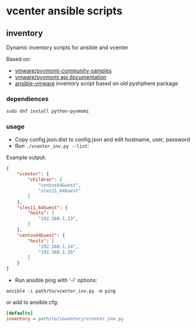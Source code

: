 # vcenter ansible scripts

## inventory

Dynamic inventory scripts for ansible and vcenter

Based on:

* [vmware/pyvmomi-community-samples][1]
* [vmware/pyvmomi api documentation][2]
* [ansible-vmware][3] inventory script based on old pyshphere package

### dependiences

```bash
sudo dnf install python-pyvmomi
```

### usage

* Copy config.json.dist to config.json and edit hostname, user, password
* Run ```./vcenter_inv.py --list```:

Example output:

```json
{
    "vcenter": {
        "children": [
            "centos64Guest",
            "sles11_64Guest"
        ]
    },
    "sles11_64Guest": {
        "hosts": [
            "192.168.1.13",
        ]
    },
    "centos64Guest": {
        "hosts": [
            "192.168.1.14",
            "192.168.1.15"
        ]
    }
}
```

* Run ansible ping with '-i' options:

```
ansible -i path/to/vcenter_inv.py -m ping
```

or add to ansible.cfg:

```ini
[defaults]
inventory = path/to/inventory/vcenter_inv.py
```

[1]: https://github.com/vmware/pyvmomi-community-samples/blob/master/samples/list_vmwaretools_status.pyA
[2]: https://github.com/vmware/pyvmomi/tree/master/docs/vim/vm
[3]: https://github.com/RaymiiOrg/ansible-vmware
